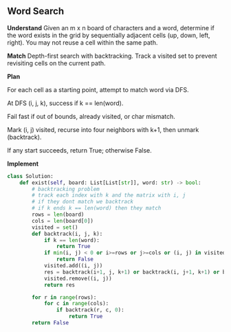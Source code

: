 ## Word Search
**Understand**
Given an m x n board of characters and a word, determine if the word exists in the grid by sequentially adjacent cells (up, down, left, right). You may not reuse a cell within the same path.

**Match**
Depth-first search with backtracking. Track a visited set to prevent revisiting cells on the current path.

**Plan**

For each cell as a starting point, attempt to match word via DFS.

At DFS (i, j, k), success if k == len(word).

Fail fast if out of bounds, already visited, or char mismatch.

Mark (i, j) visited, recurse into four neighbors with k+1, then unmark (backtrack).

If any start succeeds, return True; otherwise False.

**Implement**
```py
class Solution:
    def exist(self, board: List[List[str]], word: str) -> bool:
        # backtracking problem
        # track each index with k and the matrix with i, j
        # if they dont match we backtrack
        # if k ends k == len(word) then they match
        rows = len(board)
        cols = len(board[0])
        visited = set()
        def backtrack(i, j, k):
            if k == len(word):
                return True
            if min(i, j) < 0 or i>=rows or j>=cols or (i, j) in visited or board[i][j] != word[k]:
                return False
            visited.add((i, j))
            res = backtrack(i+1, j, k+1) or backtrack(i, j+1, k+1) or backtrack(i-1, j, k+1) or backtrack(i, j-1, k+1)
            visited.remove((i, j))
            return res

        for r in range(rows):
            for c in range(cols):
                if backtrack(r, c, 0):
                    return True
        return False
```